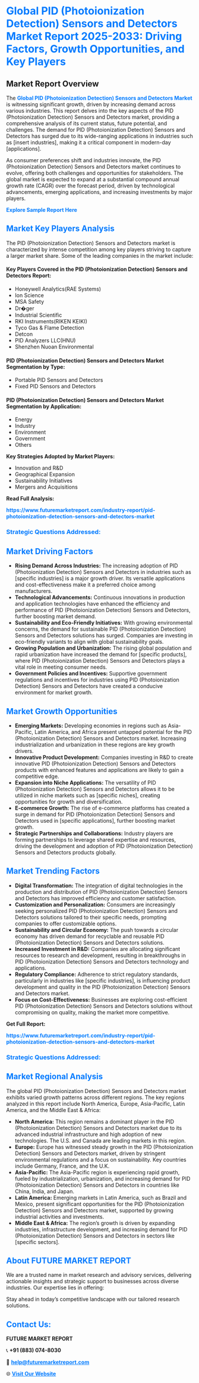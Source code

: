 <h1 style="color: #007BFF;">Global PID (Photoionization Detection) Sensors and Detectors Market Report 2025-2033: Driving Factors, Growth Opportunities, and Key Players</h1>

<section id="overview">
<h2>Market Report Overview</h2>
<p>The <a href="https://www.futuremarketreport.com/industry-report/pid-photoionization-detection-sensors-and-detectors-market" style="color: #007BFF; text-decoration: none;"><strong>Global PID (Photoionization Detection) Sensors and Detectors Market</strong></a> is witnessing significant growth, driven by increasing demand across various industries. This report delves into the key aspects of the PID (Photoionization Detection) Sensors and Detectors market, providing a comprehensive analysis of its current status, future potential, and challenges. The demand for PID (Photoionization Detection) Sensors and Detectors has surged due to its wide-ranging applications in industries such as [insert industries], making it a critical component in modern-day [applications].</p>
<p>As consumer preferences shift and industries innovate, the PID (Photoionization Detection) Sensors and Detectors market continues to evolve, offering both challenges and opportunities for stakeholders. The global market is expected to expand at a substantial compound annual growth rate (CAGR) over the forecast period, driven by technological advancements, emerging applications, and increasing investments by major players.</p>
</section>

<section id="overview">
<p><a href="https://www.futuremarketreport.com/request-sample/reportId=50500" style="color: #007BFF; text-decoration: none;"><strong>Explore Sample Report Here</strong></a></p>
</section>

<section id="key-players">
<h2 style="color: #007BFF;">Market Key Players Analysis</h2>
<p>The PID (Photoionization Detection) Sensors and Detectors market is characterized by intense competition among key players striving to capture a larger market share. Some of the leading companies in the market include:</p>
<h4>Key Players Covered in the PID (Photoionization Detection) Sensors and Detectors Report:</h4>
<ul><li>Honeywell Analytics(RAE Systems)</li><li>Ion Science</li><li>MSA Safety</li><li>Dr�ger</li><li>Industrial Scientific</li><li>RKI Instruments(RIKEN KEIKI)</li><li>Tyco Gas &amp; Flame Detection</li><li>Detcon</li><li>PID Analyzers LLC(HNU)</li><li>Shenzhen Nuoan Environmental</li></ul>
<h4>PID (Photoionization Detection) Sensors and Detectors Market Segmentation by Type:</h4>
<ul><li>Portable PID Sensors and Detectors</li><li>Fixed PID Sensors and Detectors</li></ul>

<h4>PID (Photoionization Detection) Sensors and Detectors Market Segmentation by Application:</h4>
<ul><li>Energy</li><li>Industry</li><li>Environment</li><li>Government</li><li>Others</li></ul>
<p><strong>Key Strategies Adopted by Market Players:</strong></p>
<ul>
<li>Innovation and R&D</li>
<li>Geographical Expansion</li>
<li>Sustainability Initiatives</li>
<li>Mergers and Acquisitions</li>
</ul>
</section>

<section>
<p><strong>Read Full Analysis: </strong></p><a href="https://www.futuremarketreport.com/industry-report/pid-photoionization-detection-sensors-and-detectors-market" style="color: #007BFF; text-decoration: none;"><strong>https://www.futuremarketreport.com/industry-report/pid-photoionization-detection-sensors-and-detectors-market</strong></a>
<h3 style="color: #007BFF;">Strategic Questions Addressed:</h3>
</section>

<section id="driving-factors">
<h2 style="color: #007BFF;">Market Driving Factors</h2>
<ul>
<li><strong>Rising Demand Across Industries:</strong> The increasing adoption of PID (Photoionization Detection) Sensors and Detectors in industries such as [specific industries] is a major growth driver. Its versatile applications and cost-effectiveness make it a preferred choice among manufacturers.</li>
<li><strong>Technological Advancements:</strong> Continuous innovations in production and application technologies have enhanced the efficiency and performance of PID (Photoionization Detection) Sensors and Detectors, further boosting market demand.</li>
<li><strong>Sustainability and Eco-Friendly Initiatives:</strong> With growing environmental concerns, the demand for sustainable PID (Photoionization Detection) Sensors and Detectors solutions has surged. Companies are investing in eco-friendly variants to align with global sustainability goals.</li>
<li><strong>Growing Population and Urbanization:</strong> The rising global population and rapid urbanization have increased the demand for [specific products], where PID (Photoionization Detection) Sensors and Detectors plays a vital role in meeting consumer needs.</li>
<li><strong>Government Policies and Incentives:</strong> Supportive government regulations and incentives for industries using PID (Photoionization Detection) Sensors and Detectors have created a conducive environment for market growth.</li>
</ul>
</section>

<section id="growth-opportunities">
<h2 style="color: #007BFF;">Market Growth Opportunities</h2>
<ul>
<li><strong>Emerging Markets:</strong> Developing economies in regions such as Asia-Pacific, Latin America, and Africa present untapped potential for the PID (Photoionization Detection) Sensors and Detectors market. Increasing industrialization and urbanization in these regions are key growth drivers.</li>
<li><strong>Innovative Product Development:</strong> Companies investing in R&D to create innovative PID (Photoionization Detection) Sensors and Detectors products with enhanced features and applications are likely to gain a competitive edge.</li>
<li><strong>Expansion into Niche Applications:</strong> The versatility of PID (Photoionization Detection) Sensors and Detectors allows it to be utilized in niche markets such as [specific niches], creating opportunities for growth and diversification.</li>
<li><strong>E-commerce Growth:</strong> The rise of e-commerce platforms has created a surge in demand for PID (Photoionization Detection) Sensors and Detectors used in [specific applications], further boosting market growth.</li>
<li><strong>Strategic Partnerships and Collaborations:</strong> Industry players are forming partnerships to leverage shared expertise and resources, driving the development and adoption of PID (Photoionization Detection) Sensors and Detectors products globally.</li>
</ul>
</section>

<section id="trending-factors">
<h2 style="color: #007BFF;">Market Trending Factors</h2>
<ul>
<li><strong>Digital Transformation:</strong> The integration of digital technologies in the production and distribution of PID (Photoionization Detection) Sensors and Detectors has improved efficiency and customer satisfaction.</li>
<li><strong>Customization and Personalization:</strong> Consumers are increasingly seeking personalized PID (Photoionization Detection) Sensors and Detectors solutions tailored to their specific needs, prompting companies to offer customizable options.</li>
<li><strong>Sustainability and Circular Economy:</strong> The push towards a circular economy has driven demand for recyclable and reusable PID (Photoionization Detection) Sensors and Detectors solutions.</li>
<li><strong>Increased Investment in R&D:</strong> Companies are allocating significant resources to research and development, resulting in breakthroughs in PID (Photoionization Detection) Sensors and Detectors technology and applications.</li>
<li><strong>Regulatory Compliance:</strong> Adherence to strict regulatory standards, particularly in industries like [specific industries], is influencing product development and quality in the PID (Photoionization Detection) Sensors and Detectors market.</li>
<li><strong>Focus on Cost-Effectiveness:</strong> Businesses are exploring cost-efficient PID (Photoionization Detection) Sensors and Detectors solutions without compromising on quality, making the market more competitive.</li>
</ul>
</section>

<section>
<p><strong>Get Full Report: </strong></p><a href="https://www.futuremarketreport.com/industry-report/pid-photoionization-detection-sensors-and-detectors-market" style="color: #007BFF; text-decoration: none;"><strong>https://www.futuremarketreport.com/industry-report/pid-photoionization-detection-sensors-and-detectors-market</strong></a>
<h3 style="color: #007BFF;">Strategic Questions Addressed:</h3>
</section>


<section id="regional-analysis">
<h2 style="color: #007BFF;">Market Regional Analysis</h2>
<p>The global PID (Photoionization Detection) Sensors and Detectors market exhibits varied growth patterns across different regions. The key regions analyzed in this report include North America, Europe, Asia-Pacific, Latin America, and the Middle East & Africa:</p>
<ul>
<li><strong>North America:</strong> This region remains a dominant player in the PID (Photoionization Detection) Sensors and Detectors market due to its advanced industrial infrastructure and high adoption of new technologies. The U.S. and Canada are leading markets in this region.</li>
<li><strong>Europe:</strong> Europe has witnessed steady growth in the PID (Photoionization Detection) Sensors and Detectors market, driven by stringent environmental regulations and a focus on sustainability. Key countries include Germany, France, and the U.K.</li>
<li><strong>Asia-Pacific:</strong> The Asia-Pacific region is experiencing rapid growth, fueled by industrialization, urbanization, and increasing demand for PID (Photoionization Detection) Sensors and Detectors in countries like China, India, and Japan.</li>
<li><strong>Latin America:</strong> Emerging markets in Latin America, such as Brazil and Mexico, present significant opportunities for the PID (Photoionization Detection) Sensors and Detectors market, supported by growing industrial activities and investments.</li>
<li><strong>Middle East & Africa:</strong> The region’s growth is driven by expanding industries, infrastructure development, and increasing demand for PID (Photoionization Detection) Sensors and Detectors in sectors like [specific sectors].</li>
</ul>
</section>

<footer>
<h2 style="color: #007BFF;">About FUTURE MARKET REPORT</h2>
<p>We are a trusted name in market research and advisory services, delivering actionable insights and strategic support to businesses across diverse industries. Our expertise lies in offering:</p>

<p>Stay ahead in today’s competitive landscape with our tailored research solutions.</p>

<h2 style="color: #007BFF;">Contact Us:</h2>
<p><strong>FUTURE MARKET REPORT</strong></p>
<p>📞 <strong>+91 (883) 074-8030</strong></p>
<p>📧 <strong><a href="mailto:help@futuremarketreport.com" style="color: #007BFF;">help@futuremarketreport.com</a></strong></p>
<p>🌐 <strong><a href="https://www.futuremarketreport.com/" style="color: #007BFF;">Visit Our Website</a></strong></p>
</footer>